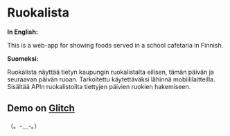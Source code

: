 Ruokalista
=========================

**In English:**

This is a web-app for showing foods served in a school cafetaria in Finnish.

**Suomeksi:**

Ruokalista näyttää tietyn kaupungin ruokalistalta eilisen, tämän päivän ja seuraavan päivän ruoan. Tarkoitettu käytettäväksi lähinnä mobiililaitteilla. Sisältää APIn ruokalistoilta tiettyjen päivien ruokien hakemiseen.

Demo on [Glitch](https://ruokalista.glitch.me/)
-------------------

（。-＿-。）